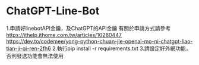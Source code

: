 # ChatGPT-Line-Bot
1.申請好linebotAPI金鑰，及ChatGPT的API金鑰
  有關於申請方式請參考
  https://ithelp.ithome.com.tw/articles/10280447
  https://dev.to/codemee/yong-python-chuan-jie-openai-mo-ni-chatgpt-liao-tian-ji-qi-ren-2fh6
2.執行pip install -r requirements.txt
3.請設定好外網功能，否則發送功能會無法使用
